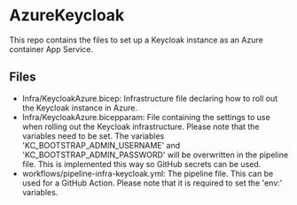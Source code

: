 # AzureKeycloak
This repo contains the files to set up a Keycloak instance as an Azure container App Service.

## Files
- Infra/KeycloakAzure.bicep: Infrastructure file declaring how to roll out the Keycloak instance in Azure. 
- Infra/KeycloakAzure.bicepparam: File containing the settings to use when rolling out the Keycloak infrastructure. Please note that the variables need to be set. The variables 'KC_BOOTSTRAP_ADMIN_USERNAME' and 'KC_BOOTSTRAP_ADMIN_PASSWORD' will be overwritten in the pipeline file. This is implemented this way so GitHub secrets can be used.
- workflows/pipeline-infra-keycloak.yml: The pipeline file. This can be used for a GitHub Action. Please note that it is required to set the 'env:' variables.